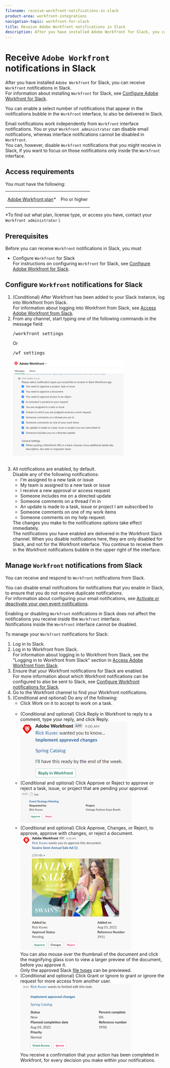 ```yaml
---
filename: receive-workfront-notifications-in-slack
product-area: workfront-integrations
navigation-topic: workfront-for-slack
title: Receive Adobe Workfront notifications in Slack
description: After you have installed Adobe Workfront for Slack, you can receive Workfront notifications in Slack. For information about installing Workfront for Slack, see Configure Adobe Workfront for Slack.
---
```


# Receive `Adobe Workfront` notifications in Slack

After you have installed `Adobe Workfront` for Slack, you can receive `Workfront` notifications in Slack.  
For information about installing `Workfront` for Slack, see [Configure Adobe Workfront for Slack](../../workfront-integrations-and-apps/using-workfront-with-slack/configure-workfront-for-slack.md).

You can enable a select number of notifications that appear in the notifications bubble in the `Workfront` interface, to also be delivered in Slack.

Email notifications work independently from `Workfront` interface notifications. You or your `Workfront administrator` can disable email notifications, whereas interface notifications cannot be disabled in `Workfront`.  
You can, however, disable `Workfront` notifications that you might receive in Slack, if you want to focus on those notifications only inside the `Workfront` interface.&nbsp;

## Access requirements

You must have the following:

<table cellspacing="0"> 
 <col> 
 </col> 
 <col> 
 </col> 
 <tbody> 
  <tr> 
   <td role="rowheader"><a href="https://www.workfront.com/plans" target="_blank"><span>Adobe Workfront</span> plan</a>*</td> 
   <td> <p>Pro or higher</p> </td> 
  </tr> <!--
   Adobe Workfront licenses overview* Plan
  --> 
 </tbody> 
</table>

&#42;To find out what plan, license type, or access you have, contact your `Workfront administrator`.\

## Prerequisites

Before you can receive `Workfront` notifications in Slack, you must

* Configure `Workfront` for Slack  
  For instructions on configuring `Workfront` for Slack, see [Configure Adobe Workfront for Slack](../../workfront-integrations-and-apps/using-workfront-with-slack/configure-workfront-for-slack.md).

## Configure `Workfront` notifications for Slack

<ol> 
 <li value="1">(Conditional) After <span>Workfront</span> has been added to your Slack instance, log into <span>Workfront</span> from Slack.<br>For information about logging into <span>Workfront</span> from Slack, see <a href="../../workfront-integrations-and-apps/using-workfront-with-slack/access-workfront-from-slack.md" class="MCXref xref">Access Adobe Workfront from Slack</a>.</li> 
 <li value="2">From any channel, start typing one of the following commands in the message field:&nbsp;<br><pre>/workfront settings</pre> Or<br><pre>/wf settings</pre><pre><img src="assets/slack-configuring-settings-350x302.png" style="width: 350;height: 302;"></pre><br></li> 
 <li value="3">All notifications are enabled, by default. <br>Disable any of the following notifications:&nbsp; 
  <ul>
   <li>I'm assigned to a new task or issue</li>
   <li>My team is assigned to a new task or issue</li>
   <li>I receive a new approval or access request</li>
   <li>Someone includes me on a directed update</li>
   <li>Someone comments on a thread I'm in</li>
   <li>An update is made to a task, issue or project I am subscribed to</li>
   <li>Someone comments on one of my work items</li>
   <li>Someone comments on my help request. </li>
  </ul>The changes you make to the notifications options take effect immediately.<br>The notifications you have enabled are delivered in the <span>Workfront</span> Slack channel. When you disable notifications here, they are only disabled for Slack, and not for the <span>Workfront</span> interface. You continue to receive them in the <span>Workfront</span> notifications bubble in the upper right of the interface.&nbsp;</li> 
</ol>

## Manage `Workfront` notifications from Slack

You can receive and respond to `Workfront` notifications from Slack.&nbsp;

You can disable email notifications for notifications that you enable in Slack, to ensure that you do not receive duplicate notifications.  
For information about configuring your email notifications, see [Activate or deactivate your own event notifications](../../workfront-basics/using-notifications/activate-or-deactivate-your-own-event-notifications.md).

Enabling or disabling `Workfront` notifications in Slack does not affect the notifications you receive inside the `Workfront` interface.  
Notifications inside the `Workfront` interface cannot be disabled.&nbsp;

To manage your `Workfront` notifications for Slack:&nbsp;

<ol> 
 <li value="1">Log in to Slack.</li> 
 <li value="2">Log in to <span>Workfront</span> from Slack.<br>For information about logging in to <span>Workfront</span> from Slack, see the "Logging in to <span>Workfront</span> from Slack" section in <a href="../../workfront-integrations-and-apps/using-workfront-with-slack/access-workfront-from-slack.md" class="MCXref xref">Access Adobe Workfront from Slack</a>.</li> 
 <li value="3">Ensure that your <span>Workfront</span> notifications for Slack are enabled.<br>For more information about which <span>Workfront</span> notifications can be configured to also be sent to Slack, see <a href="#configuring-notifications-for-slack" class="MCXref xref">Configure Workfront notifications for Slack</a>.</li> 
 <li value="4">Go to the <span class="bold"><span>Workfront</span></span> channel to find your <span>Workfront</span> notifications.&nbsp;</li> 
 <li value="5"> (Conditional and optional) Do any of the following:&nbsp; 
  <ul>
   <li>Click <span class="bold">Work on it</span> to accept to work on a task.<br><!--
    --><br></li>
   <li>(Conditional and optional) Click <span class="bold">Reply in <span>Workfront</span></span> to reply to a comment, type your reply, and click <span class="bold">Reply</span>.<br><img src="assets/slack-tagged-in-a-comment-notification.png" alt="slack_tagged_in_a_comment_notification.png"><br></li>
   <li>(Conditional and optional) Click <span class="bold">Approve</span> or <span class="bold">Reject</span> to approve or reject a task, issue, or project that are pending your approval.<br><img src="assets/slack-approve-task-notification-350x105.png" alt="slack_approve_task_notification.png" style="width: 350;height: 105;"><br></li>
   <li>(Conditional and optional) Click <span class="bold">Approve</span>, <span class="bold">Changes</span>, or <span class="bold">Reject</span>, to approve, approve with changes, or reject a document.<br><img src="assets/slack-approve-a-document-350x362.png" alt="slack_approve_a_document.png" style="width: 350;height: 362;"><br>You can also mouse over the thumbnail of the document and click the magnifying glass icon to view a larger preview of the document, before you approve it.<br>Only the approved Slack <a href="https://api.slack.com/types/file">file types</a> can be previewed.&nbsp;</li>
   <li>(Conditional and optional) Click <span class="bold">Grant</span> or <span class="bold">Ignore</span> to grant or ignore the request for more access from another user.<br><img src="assets/slack-access-approvals-list-350x213.png" style="width: 350;height: 213;"><br>You receive a confirmation that your action has been completed in <span>Workfront</span>, for every decision you make within your notifications.&nbsp;&nbsp;</li>
  </ul></li> 
</ol>

